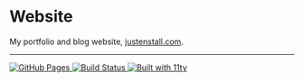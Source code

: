 # Website

My portfolio and blog website, [justenstall.com](https://justenstall.com).

---

<a href="https://justenstall.com">
  <img alt="GitHub Pages"
    src="https://img.shields.io/badge/justenstall.com-blue?logo=github&label=pages&labelColor=181717"/>
</a>
<a href="https://github.com/justenstall/website/actions?query=workflow%3ABuild+branch%3Amain">
  <img alt="Build Status"
    src="https://img.shields.io/github/actions/workflow/status/justenstall/website/build.yml?logo=github&labelColor=181717"/>
</a>
<a href="https://www.11ty.dev/">
  <img alt="Built with 11ty"
    src="https://img.shields.io/badge/built_with_11ty-black?logo=eleventy"/>
</a>
<!-- <a href="https://github.com/learnwithgurpreet/11ty-resume-template">
  <img alt="Built with 11ty-resume-template"
    src="https://img.shields.io/badge/11ty--resume--template-black?logo=eleventy"/>
</a> -->

<!-- // "eleventy-plugin-typeset": "github:arcades-studio/eleventy-plugin-typeset-again", -->